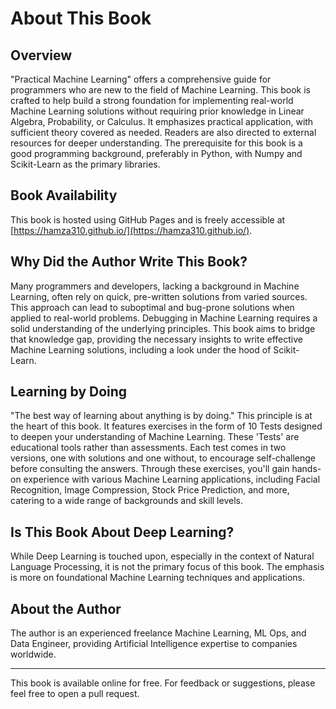 # About This Book

## Overview
"Practical Machine Learning" offers a comprehensive guide for programmers who are new to the field of Machine Learning. This book is crafted to help build a strong foundation for implementing real-world Machine Learning solutions without requiring prior knowledge in Linear Algebra, Probability, or Calculus. It emphasizes practical application, with sufficient theory covered as needed. Readers are also directed to external resources for deeper understanding. The prerequisite for this book is a good programming background, preferably in Python, with Numpy and Scikit-Learn as the primary libraries.

## Book Availability
This book is hosted using GitHub Pages and is freely accessible at [https://hamza310.github.io/](https://hamza310.github.io/).


## Why Did the Author Write This Book?
Many programmers and developers, lacking a background in Machine Learning, often rely on quick, pre-written solutions from varied sources. This approach can lead to suboptimal and bug-prone solutions when applied to real-world problems. Debugging in Machine Learning requires a solid understanding of the underlying principles. This book aims to bridge that knowledge gap, providing the necessary insights to write effective Machine Learning solutions, including a look under the hood of Scikit-Learn.

## Learning by Doing
"The best way of learning about anything is by doing." This principle is at the heart of this book. It features exercises in the form of 10 Tests designed to deepen your understanding of Machine Learning. These 'Tests' are educational tools rather than assessments. Each test comes in two versions, one with solutions and one without, to encourage self-challenge before consulting the answers. Through these exercises, you'll gain hands-on experience with various Machine Learning applications, including Facial Recognition, Image Compression, Stock Price Prediction, and more, catering to a wide range of backgrounds and skill levels.

## Is This Book About Deep Learning?
While Deep Learning is touched upon, especially in the context of Natural Language Processing, it is not the primary focus of this book. The emphasis is more on foundational Machine Learning techniques and applications.

## About the Author
The author is an experienced freelance Machine Learning, ML Ops, and Data Engineer, providing Artificial Intelligence expertise to companies worldwide.

---

This book is available online for free. For feedback or suggestions, please feel free to open a pull request.
